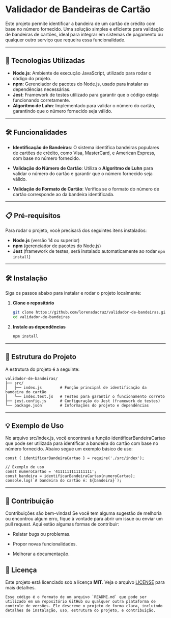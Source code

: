 # Validador de Bandeiras de Cartão

Este projeto permite identificar a bandeira de um cartão de crédito com base no número fornecido. Uma solução simples e eficiente para validação de bandeiras de cartões, ideal para integrar em sistemas de pagamento ou qualquer outro serviço que requeira essa funcionalidade.

---

## 🚀 Tecnologias Utilizadas

- **Node.js**: Ambiente de execução JavaScript, utilizado para rodar o código do projeto.
- **npm**: Gerenciador de pacotes do Node.js, usado para instalar as dependências necessárias.
- **Jest**: Framework de testes utilizado para garantir que o código esteja funcionando corretamente.
- **Algoritmo de Luhn**: Implementado para validar o número do cartão, garantindo que o número fornecido seja válido.

---

## 🛠️ Funcionalidades

- **Identificação de Bandeiras**: O sistema identifica bandeiras populares de cartões de crédito, como Visa, MasterCard, e American Express, com base no número fornecido.
  
- **Validação do Número de Cartão**: Utiliza o **Algoritmo de Luhn** para validar o número do cartão e garantir que o número fornecido seja válido.
  
- **Validação de Formato de Cartão**: Verifica se o formato do número de cartão corresponde ao da bandeira identificada.

---

## 📋 Pré-requisitos

Para rodar o projeto, você precisará dos seguintes itens instalados:

- **Node.js** (versão 14 ou superior)
- **npm** (gerenciador de pacotes do Node.js)
- **Jest** (framework de testes, será instalado automaticamente ao rodar `npm install`)

---

## 🛠️ Instalação

Siga os passos abaixo para instalar e rodar o projeto localmente:

1. **Clone o repositório**

   ```bash
   git clone https://github.com/lorenadacruz/validador-de-bandeiras.git
   cd validador-de-bandeiras

2. **Instale as dependências**

    ```bash
    npm install

---

## 📂 Estrutura do Projeto

A estrutura do projeto é a seguinte:

    
    validador-de-bandeiras/
    ├── src/
    │   ├── index.js        # Função principal de identificação da bandeira do cartão
    │   └── index.test.js   # Testes para garantir o funcionamento correto
    ├── jest.config.js      # Configuração do Jest (framework de testes)
    └── package.json        # Informações do projeto e dependências

---

## 💡 Exemplo de Uso

No arquivo src/index.js, você encontrará a função identificarBandeiraCartao que pode ser utilizada para identificar a bandeira do cartão com base no número fornecido. Abaixo segue um exemplo básico de uso:

    const { identificarBandeiraCartao } = require('./src/index');

    // Exemplo de uso
    const numeroCartao = '4111111111111111';
    const bandeira = identificarBandeiraCartao(numeroCartao);
    console.log(`A bandeira do cartão é: ${bandeira}`);

---

## 🤝 Contribuição

Contribuições são bem-vindas! Se você tem alguma sugestão de melhoria ou encontrou algum erro, fique à vontade para abrir um issue ou enviar um pull request. Aqui estão algumas formas de contribuir:

- Relatar bugs ou problemas.

- Propor novas funcionalidades.

- Melhorar a documentação.

## 📜 Licença

Este projeto está licenciado sob a licença **MIT**. Veja o arquivo [LICENSE](./LICENSE) para mais detalhes.


    Esse código é o formato de um arquivo `README.md` que pode ser utilizado em um repositório GitHub ou qualquer outra plataforma de controle de versões. Ele descreve o projeto de forma clara, incluindo detalhes de instalação, uso, estrutura do projeto, e contribuição.
